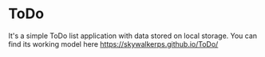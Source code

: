 # ToDo
It's a simple ToDo list application with data stored on local storage.
You can find its working model here https://skywalkerps.github.io/ToDo/
